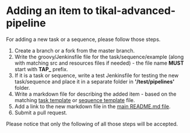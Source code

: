 # Adding an item to tikal-advanced-pipeline

For adding a new task or a sequence, please follow those steps.

1. Create a branch or a fork from the master branch.
2. Write the groovy/Jenkinsfile file for the task/sequence/example (along with matching src and resources files if needed) - the file name **MUST** start with **TAP_** prefix.
3. If it is a task or sequence, write a test Jenkinsfile for testing the new task/sequence and place it in a separate folder in **'/test/pipelines'** folder.
4. Write a markdown file for describing the added item - based on the matching [task template](../../templates/TemplateTaskPage.md) or  [sequence template](../../templates/TemplateSequencePage.md) file.
5. Add a link to the new markdown file in the [main README.md file](../../README.md).
6. Submit a pull request.

Please notice that only the following of all those steps will be accepted.


